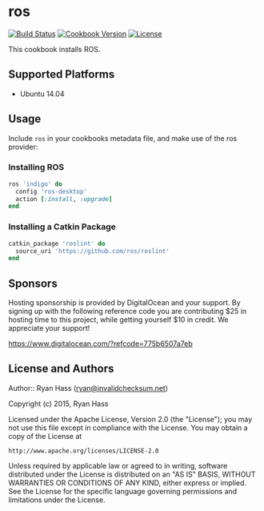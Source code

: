 # ros

[![Build Status](https://travis-ci.org/rhass/ros.svg)](https://travis-ci.org/rhass/ros)
[![Cookbook Version](https://img.shields.io/cookbook/v/ros.svg)](https://supermarket.chef.io/cookbooks/ros)
[![License](https://img.shields.io/badge/license-Apache_2-blue.svg)](https://www.apache.org/licenses/LICENSE-2.0)

This cookbook installs ROS.

## Supported Platforms

- Ubuntu 14.04

## Usage

Include `ros` in your cookbooks metadata file, and make use of the ros provider:

### Installing ROS
```ruby
ros 'indigo' do
  config 'ros-desktop'
  action [:install, :upgrade]
end
```

### Installing a Catkin Package
``` ruby
catkin_package 'roslint' do
  source_uri 'https://github.com/ros/roslint'
end
```

## Sponsors
Hosting sponsorship is provided by DigitalOcean and your support.
By signing up with the following reference code you are contributing
$25 in hosting time to this project, while getting yourself $10 in
credit. We appreciate your support!

https://www.digitalocean.com/?refcode=775b6507a7eb

## License and Authors

Author:: Ryan Hass (<ryan@invalidchecksum.net>)

Copyright (c) 2015, Ryan Hass

Licensed under the Apache License, Version 2.0 (the "License");
you may not use this file except in compliance with the License.
You may obtain a copy of the License at

    http://www.apache.org/licenses/LICENSE-2.0

Unless required by applicable law or agreed to in writing, software
distributed under the License is distributed on an "AS IS" BASIS,
WITHOUT WARRANTIES OR CONDITIONS OF ANY KIND, either express or implied.
See the License for the specific language governing permissions and
limitations under the License.
